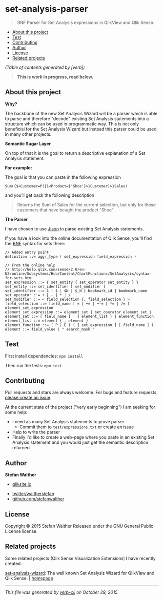 # set-analysis-parser

> BNF Parser for Set Analysis expressions in QlikView and Qlik Sense.

<!-- toc -->

* [About this project](#about-this-project)
* [Test](#test)
* [Contributing](#contributing)
* [Author](#author)
* [License](#license)
* [Related projects](#related-projects)

_(Table of contents generated by [verb])_

<!-- tocstop -->

> **This is work in progress, read below.**

## About this project

**Why?**

The backbone of the new Set Analysis Wizard will be a parser which is able to parse and therefore "decode" existing Set Analysis statements into a structure which can be used in programmatic way.
This is not only beneficial for the Set Analysis Wizard but instead this parser could be used in many other projects.

**Semantic Sugar Layer**

On top of that it is the goal to return a descriptive explanation of a Set Analysis statement.

**For example:**

The goal is that you can paste in the following expression

```
Sum({$<Customer=P({1<Product={'Shoe'}>}Customer)>}Sales)
```

and you'll get back the following description

> Returns the Sum of Sales for the current selection, but only for those customers that have bought the product "Shoe".

**The Parser**

I have chosen to use [Jison](http://zaach.github.io/jison/) to parse existing Set Analysis statements.

If you have a look into the online documentation of Qlik Sense, you'll find the [BNF](https://en.wikipedia.org/wiki/Backus%E2%80%93Naur_Form) syntax for sets there:

```
// Added entry point
definition ::= aggr_type ( set_expression field_expression )

// From the online help
// http://help.qlik.com/sense/2.0/en-US/online/Subsystems/Hub/Content/ChartFunctions/SetAnalysis/syntax-for-sets.htm
set_expression ::= { set_entity { set_operator set_entity } }
set_entity ::= set_identifier [ set_modifier ]
set_identifier ::= 1 | $ | $N | $_N | bookmark_id | bookmark_name
set_operator ::= + | - | * | /
set_modifier ::= < field_selection {, field_selection } >
field_selection ::= field_name [ = | += | ¬–= | *= | /= ] element_set_expression
element_set_expression ::= element_set { set_operator element_set }
element_set ::= [ field_name ] | { element_list } | element_function
element_list ::= element { , element }
element_function ::= ( P | E ) ( [ set_expression ] [ field_name ] )
element ::= field_value | " search_mask "
```

## Test

First install dependencies:
`npm install`

Then run the tests:
`npm test`

## Contributing

Pull requests and stars are always welcome. For bugs and feature requests, [please create an issue](https://github.com/stefanwalther/set-analysis-parser/issues/new).

At the current state of the project ("very early beginning") I am seeking for some help:

* I need as many Set Analysis statements to prove parser
  - Commit them to `test/expressions.txt` or create an issue
* Help to write the parser
* Finally I'd like to create a web-page where you paste in an existing Set Analysis statement and you would just get the semantic description returned.

## Author

**Stefan Walther**

+ [qliksite.io](http://qliksite.io)
* [twitter/waltherstefan](http://twitter.com/waltherstefan)
* [github.com/stefanwalther](http://github.com/stefanwalther)

## License

Copyright © 2015 Stefan Walther
Released under the GNU General Public License license.

## Related projects

Some related projects (Qlik Sense Visualization Extensions) I have recently created:

[set-analysis-wizard](https://www.npmjs.com/package/set-analysis-wizard): The well known Set Analysis Wizard for QlikView and Qlik Sense. | [homepage](https://github.com/stefanwalther/set-analysis-wizard)

***

_This file was generated by [verb-cli](https://github.com/assemble/verb-cli) on October 29, 2015._